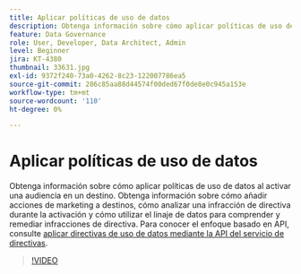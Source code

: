 ```yaml
---
title: Aplicar políticas de uso de datos
description: Obtenga información sobre cómo aplicar políticas de uso de datos al activar una audiencia en un destino. Obtenga información sobre cómo añadir acciones de marketing a destinos, cómo analizar una infracción de directiva durante la activación y cómo utilizar el linaje de datos para comprender y remediar infracciones de directiva.
feature: Data Governance
role: User, Developer, Data Architect, Admin
level: Beginner
jira: KT-4380
thumbnail: 33631.jpg
exl-id: 9372f240-73a0-4262-8c23-122007786ea5
source-git-commit: 286c85aa88d44574f00ded67f0de8e0c945a153e
workflow-type: tm+mt
source-wordcount: '110'
ht-degree: 0%

---
```


# Aplicar políticas de uso de datos

Obtenga información sobre cómo aplicar políticas de uso de datos al activar una audiencia en un destino. Obtenga información sobre cómo añadir acciones de marketing a destinos, cómo analizar una infracción de directiva durante la activación y cómo utilizar el linaje de datos para comprender y remediar infracciones de directiva. Para conocer el enfoque basado en API, consulte [aplicar directivas de uso de datos mediante la API del servicio de directivas](https://experienceleague.adobe.com/docs/experience-platform/data-governance/enforcement/api-enforcement.html?lang=es).

>[!VIDEO](https://video.tv.adobe.com/v/33631?learn=on&enablevpops)